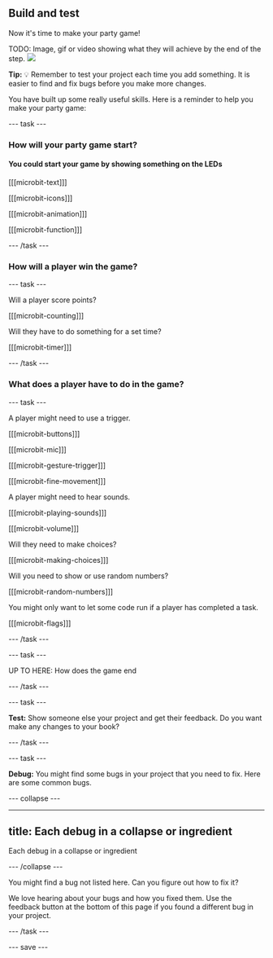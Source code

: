 ## Build and test

Now it's time to make your party game!

TODO: Image, gif or video showing what they will achieve by the end of the step. ![](images/image.png)

**Tip:** 💡 Remember to test your project each time you add something. It is easier to find and fix bugs before you make more changes.

You have built up some really useful skills. Here is a reminder to help you make your party game: 

--- task ---

### How will your party game start?

#### You could start your game by showing something on the LEDs

[[[microbit-text]]]

[[[microbit-icons]]]

[[[microbit-animation]]]

[[[microbit-function]]]

--- /task ---

### How will a player win the game?

--- task ---

Will a player score points?

[[[microbit-counting]]]

Will they have to do something for a set time?

[[[microbit-timer]]]

--- /task ---

### What does a player have to do in the game?

--- task ---

A player might need to use a trigger.

[[[microbit-buttons]]]

[[[microbit-mic]]]

[[[microbit-gesture-trigger]]]

[[[microbit-fine-movement]]]

A player might need to hear sounds.

[[[microbit-playing-sounds]]]

[[[microbit-volume]]]

Will they need to make choices?

[[[microbit-making-choices]]]

Will you need to show or use random numbers?

[[[microbit-random-numbers]]]

You might only want to let some code run if a player has completed a task.

[[[microbit-flags]]]

--- /task ---

--- task ---

UP TO HERE: How does the game end

--- /task ---

--- task ---

**Test:** Show someone else your project and get their feedback. Do you want make any changes to your book? 

--- /task ---

--- task ---

**Debug:** You might find some bugs in your project that you need to fix. Here are some common bugs.

--- collapse ---

---
title: Each debug in a collapse or ingredient
---

Each debug in a collapse or ingredient

--- /collapse ---

You might find a bug not listed here. Can you figure out how to fix it?

We love hearing about your bugs and how you fixed them. Use the feedback button at the bottom of this page if you found a different bug in your project.

--- /task ---


--- save ---
